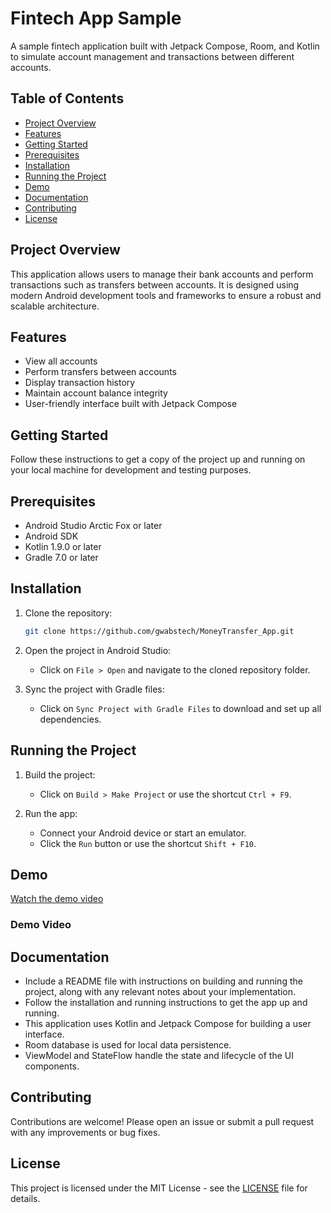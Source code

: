 # Fintech App Sample

A sample fintech application built with Jetpack Compose, Room, and Kotlin to simulate account management and transactions between different accounts.

## Table of Contents

- [Project Overview](#project-overview)
- [Features](#features)
- [Getting Started](#getting-started)
- [Prerequisites](#prerequisites)
- [Installation](#installation)
- [Running the Project](#running-the-project)
- [Demo](#demo)
- [Documentation](#documentation)
- [Contributing](#contributing)
- [License](#license)

## Project Overview

This application allows users to manage their bank accounts and perform transactions such as transfers between accounts. It is designed using modern Android development tools and frameworks to ensure a robust and scalable architecture.

## Features

- View all accounts
- Perform transfers between accounts
- Display transaction history
- Maintain account balance integrity
- User-friendly interface built with Jetpack Compose

## Getting Started

Follow these instructions to get a copy of the project up and running on your local machine for development and testing purposes.

## Prerequisites

- Android Studio Arctic Fox or later
- Android SDK
- Kotlin 1.9.0 or later
- Gradle 7.0 or later

## Installation

1. Clone the repository:

    ```bash
    git clone https://github.com/gwabstech/MoneyTransfer_App.git
    ```

2. Open the project in Android Studio:

    - Click on `File > Open` and navigate to the cloned repository folder.

3. Sync the project with Gradle files:

    - Click on `Sync Project with Gradle Files` to download and set up all dependencies.

## Running the Project

1. Build the project:

    - Click on `Build > Make Project` or use the shortcut `Ctrl + F9`.

2. Run the app:

    - Connect your Android device or start an emulator.
    - Click the `Run` button or use the shortcut `Shift + F10`.

## Demo

[Watch the demo video](https://youtu.be/HYCVczBNfHg)

### Demo Video

## Documentation

- Include a README file with instructions on building and running the project, along with any relevant notes about your implementation.
- Follow the installation and running instructions to get the app up and running.
- This application uses Kotlin and Jetpack Compose for building a user interface.
- Room database is used for local data persistence.
- ViewModel and StateFlow handle the state and lifecycle of the UI components.

## Contributing

Contributions are welcome! Please open an issue or submit a pull request with any improvements or bug fixes.

## License

This project is licensed under the MIT License - see the [LICENSE](LICENSE) file for details.
